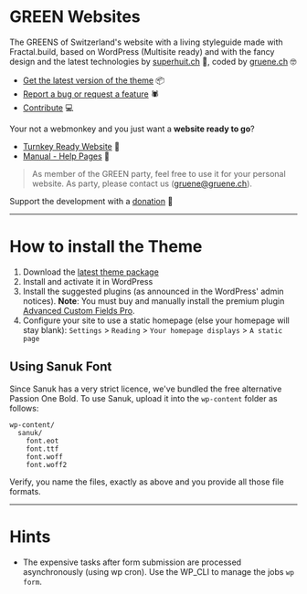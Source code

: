# GREEN Websites

The GREENS of Switzerland's website with a living styleguide made with Fractal.build, based on WordPress 
(Multisite ready) and with the fancy design and the latest technologies by 
[superhuit.ch](https://superhuit.ch) 🚀, coded by [gruene.ch](https://gruene.ch) 🤓

* [Get the latest version of the theme](https://grueneschweiz.github.io/2018.gruene.ch/theme/les-verts.zip) 📦
* [Report a bug or request a feature](https://github.com/grueneschweiz/2018.gruene.ch/issues/new) 🕷
* [Contribute](CONTRIBUTING.md) 💻

Your not a webmonkey and you just want a **website ready to go**?
* [Turnkey Ready Website](https://extern18.gruene.ch/musterperson/angebot) 🤩
* [Manual - Help Pages](https://docs.gruene.ch) 🚨

> As member of the GREEN party, feel free to use it for your personal website. As party, please contact us 
([gruene@gruene.ch](mailto:gruene@gruene.ch)).

Support the development with a [donation](https://gruene.ch/spenden) 💚

---

# How to install the Theme

1. Download the [latest theme package](https://grueneschweiz.github.io/2018.gruene.ch/theme/les-verts.zip)
1. Install and activate it in WordPress
1. Install the suggested plugins (as announced in the WordPress' admin notices). **Note**: You must buy and manually 
install the premium plugin [Advanced Custom Fields Pro](https://www.advancedcustomfields.com/pro/).
1. Configure your site to use a static homepage (else your homepage will stay blank): `Settings` > `Reading` > 
`Your homepage displays` > `A static page`

## Using Sanuk Font
Since Sanuk has a very strict licence, we've bundled the free alternative Passion One Bold. 
To use Sanuk, upload it into the `wp-content` folder as follows:
```
wp-content/
  sanuk/
    font.eot
    font.ttf
    font.woff
    font.woff2
```
Verify, you name the files, exactly as above and you provide all those file formats.

---

# Hints

* The expensive tasks after form submission are processed asynchronously (using wp cron). Use the WP_CLI to manage the jobs `wp form`.
